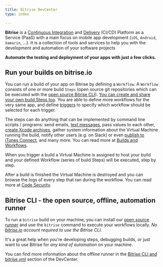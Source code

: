 ```yaml
---
title: Bitrise DevCenter
type: index

---
```

**Bitrise** is a [Continuous Integration](https://en.wikipedia.org/wiki/Continuous_integration)
and [Delivery](https://en.wikipedia.org/wiki/Continuous_delivery) (CI/CD) Platform as a Service (PaaS)
with a main focus on mobile app development (`iOS`, `Android`, `Xamarin`, ...). It is a collection of tools and services to help you with the development and automation of your software projects

**Automate the testing and deployment of your apps with just a few clicks.**

## Run your builds on bitrise.io

You can run a build of your app on Bitrise by defining a `Workflow`. A `Workflow` consists of one or more build `Steps` (open source git repositories
which can be executed with the [open source Bitrise CLI](https://www.bitrise.io/cli)).
[You can create and share your own build Steps too](https://github.com/bitrise-steplib/step-template).
You are able to define more workflows for the very same app,
and define [triggers](https://bitrise-io.github.io/devcenter/webhooks/trigger-map/) to specify which workflow should be selected for
each trigger.

The steps can do anything that can be implemented by command line scripts / programs:
send emails, [text messages](https://github.com/bitrise-io/steps-sms-text-message),
pass values to each other, [create Xcode archives](https://github.com/bitrise-io/steps-xcode-archive),
gather system information about the Virtual Machine
running the build, notify other users (e.g. on Slack)
or even [publish to iTunes Connect](https://github.com/bitrise-io/steps-deploy-to-itunesconnect-deliver), and many more.
You can read more at [Builds and Workflows](/getting-started/builds-and-workflows).

When you trigger a build a Virtual Machine is assigned to host
your build and your defined Workflow (series of build Steps) will be executed, step by step.

After a build is finished the Virtual Machine is destroyed and you can browse
the logs of every step that ran during the workflow.
You can read more at [Code Security](/getting-started/code-security).

## Bitrise CLI - the open source, offline, automation runner

To run a `bitrise` build on your machine, you can install our [open source runner](https://www.bitrise.io/cli)
and use the `bitrise` command to execute your workflows locally.
_No_ [_bitrise.io_](https://www.bitrise.io) _account required to use the Bitrise CLI._

It's a great help when you're developing steps, debugging builds,
or just want to use Bitrise for _any kind of automation_ on your machine.

You can find more information about the offline runner
in the [Bitrise CLI and bitrise.yml](/bitrise-cli/) section of the DevCenter.
